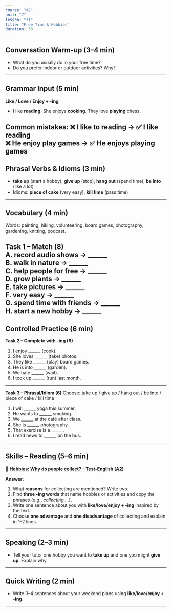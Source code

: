 ```yaml
---
course: "A2"
unit: "7"
lesson: "31"
title: "Free Time & Hobbies"
duration: 30
---
```


## Conversation Warm-up (3–4 min)
- What do you usually do in your free time? 
- Do you prefer indoor or outdoor activities? Why?
---

## Grammar Input (5 min)
**Like / Love / Enjoy + -ing**
- I like **reading**. She enjoys **cooking**. They love **playing** chess.

Common mistakes:
❌ I like to reading → ✅ I like reading  
❌ He enjoy play games → ✅ He enjoys playing games
---

## Phrasal Verbs & Idioms (3 min)
- **take up** (start a hobby), **give up** (stop), **hang out** (spend time), **be into** (like a lot)  
- Idioms: **piece of cake** (very easy), **kill time** (pass time)
---

## Vocabulary (4 min)
Words: painting, hiking, volunteering, board games, photography, gardening, knitting, podcast.

**Task 1 – Match (8)**  
A. record audio shows → ______  
B. walk in nature → ______  
C. help people for free → ______  
D. grow plants → ______  
E. take pictures → ______  
F. very easy → ______  
G. spend time with friends → ______  
H. start a new hobby → ______
---
## Controlled Practice (6 min)
**Task 2 – Complete with -ing (6)**
1. I enjoy ______ (cook).  
2. She loves ______ (take) photos.  
3. They like ______ (play) board games.  
4. He is into ______ (garden).  
5. We hate ______ (wait).  
6. I took up ______ (run) last month.
---

**Task 3 – Phrasal/Idiom (6)**
Choose: take up / give up / hang out / be into / piece of cake / kill time  
1. I will ______ yoga this summer.  
2. He wants to ______ smoking.  
3. We ______ at the café after class.  
4. She is ______ photography.  
5. That exercise is a ______.  
6. I read news to ______ on the bus.
---
## Skills – Reading (5–6 min)

📰 **[Hobbies: Why do people collect? – Test-English (A2)](https://test-english.com/reading/a2/hobbies-people-collect-reading-test/)**

**Answer:**
1) What **reasons** for collecting are mentioned? Write two.  
2) Find **three -ing words** that name hobbies or activities and copy the phrases (e.g., *collecting …*).  
3) Write one sentence about you with **like/love/enjoy + -ing** inspired by the text.  
4) Choose **one advantage** and **one disadvantage** of collecting and explain in 1–2 lines.

---
## Speaking (2–3 min)
- Tell your tutor one hobby you want to **take up** and one you might **give up**. Explain why.
---
## Quick Writing (2 min)
- Write 3–4 sentences about your weekend plans using **like/love/enjoy + -ing**.
---